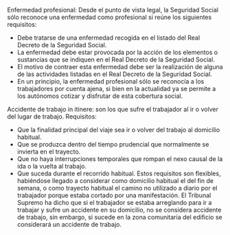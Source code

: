 Enfermedad profesional: Desde el punto de vista legal, la Seguridad Social sólo reconoce una enfermedad como profesional si reúne los siguientes requisitos:
- Debe tratarse de una enfermedad recogida en el listado del Real Decreto de la Seguridad Social.
- La enfermedad debe estar provocada por la acción de los elementos o sustancias que se indiquen en el Real Decreto de la Seguridad Social.
- El motivo de contraer esta enfermedad debe ser la realización de alguna de las actividades listadas en el Real Decreto de la Seguridad Social.
- En un principio, la enfermedad profesional sólo se reconocía a los trabajadores por cuenta ajena, si bien en la actualidad ya se permite a los autónomos cotizar y disfrutar de esta cobertura social.

Accidente de trabajo in itinere: son los que sufre el trabajador al ir o volver del lugar de trabajo. Requisitos:
- Que la finalidad principal del viaje sea ir o volver del trabajo al domicilio habitual.
- Que se produzca dentro del tiempo prudencial que normalmente se invierta en el trayecto.
- Que no haya interrupciones temporales que rompan el nexo causal de la ida o la vuelta al trabajo.
- Que suceda durante el recorrido habitual.
Estos requisitos son flexibles, habiéndose llegado a considerar como domicilio habitual el del fin de semana, o como trayecto habitual el camino no utilizado a diario por el trabajador porque estaba cortado por una manifestación. El Tribunal Supremo ha dicho que si el trabajador se estaba arreglando para ir a trabajar y sufre un accidente en su domicilio, no se considera accidente de trabajo, sin embargo, si sucede en la zona comunitaria del edificio se considerará un accidente de trabajo.